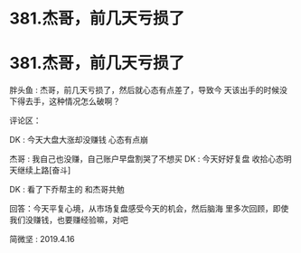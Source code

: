 # 381.杰哥，前几天亏损了

# 381.杰哥，前几天亏损了

胖头鱼 : 杰哥，前几天亏损了，然后就心态有点差了，导致今 天该出手的时候没下得去手，这种情况怎么破啊？

评论区：

DK : 今天大盘大涨却没赚钱 心态有点崩

杰哥 : 我自己也没赚，自己账户早盘割哭了不想买 DK : 今天好好复盘 收拾心态明天继续上路[奋斗]

DK : 看了下乔帮主的 和杰哥共勉

回答：今天平复心境，从市场复盘感受今天的机会，然后脑海 里多次回顾，即使我们没赚钱，也要赚经验嘛，对吧

简微坚 : 2019.4.16